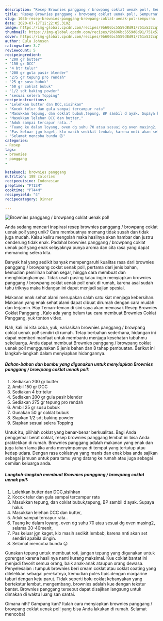 ```yaml
---
description: "Resep Brownies panggang / browpang coklat uenak pol!, Sempurna"
title: "Resep Brownies panggang / browpang coklat uenak pol!, Sempurna"
slug: 1036-resep-brownies-panggang-browpang-coklat-uenak-pol-sempurna
date: 2020-07-17T12:22:05.310Z
image: https://img-global.cpcdn.com/recipes/9b606bc5559d8d91/751x532cq70/brownies-panggang-browpang-coklat-uenak-pol-foto-resep-utama.jpg
thumbnail: https://img-global.cpcdn.com/recipes/9b606bc5559d8d91/751x532cq70/brownies-panggang-browpang-coklat-uenak-pol-foto-resep-utama.jpg
cover: https://img-global.cpcdn.com/recipes/9b606bc5559d8d91/751x532cq70/brownies-panggang-browpang-coklat-uenak-pol-foto-resep-utama.jpg
author: Eula Johnson
ratingvalue: 3.7
reviewcount: 5
recipeingredient:
- "200 gr butter"
- "150 gr DCC"
- "4 btr telur"
- "200 gr gula pasir blender"
- "275 gr tepung pro rendah"
- "25 gr susu bubuk"
- "50 gr coklat bubuk"
- "1/2 sdt baking powder"
- "sesuai selera Topping"
recipeinstructions:
- "Lelehkan butter dan DCC,sisihkan"
- "Kocok telur dan gula sampai tercampur rata"
- "Masukkan tepung, dan coklat bubuk,tepung, BP sambil d ayak. Supaya halus"
- "Masukkan lelehan DCC dan butter,"
- "Aduk sampai tercapur rata.."
- "Tuang ke dalam loyang, oven dg suhu 70 atau sesuai dg oven masing2, selama 30-40menit,"
- "Pas keluar jgn kaget, klo masih sedikit lembab, karena nnti akan set sendiri apabila dingin."
- "Selamat mencoba bunda 😉"
categories:
- Resep
tags:
- brownies
- panggang
- 

katakunci: brownies panggang  
nutrition: 188 calories
recipecuisine: Indonesian
preptime: "PT12M"
cooktime: "PT44M"
recipeyield: "4"
recipecategory: Dinner

---
```



![Brownies panggang / browpang coklat uenak pol!](https://img-global.cpcdn.com/recipes/9b606bc5559d8d91/751x532cq70/brownies-panggang-browpang-coklat-uenak-pol-foto-resep-utama.jpg)

Anda sedang mencari inspirasi resep brownies panggang / browpang coklat uenak pol! yang unik? Cara membuatnya memang tidak susah dan tidak juga mudah. Kalau keliru mengolah maka hasilnya akan hambar dan justru cenderung tidak enak. Padahal brownies panggang / browpang coklat uenak pol! yang enak selayaknya punya aroma dan cita rasa yang dapat memancing selera kita.

Banyak hal yang sedikit banyak mempengaruhi kualitas rasa dari brownies panggang / browpang coklat uenak pol!, pertama dari jenis bahan, kemudian pemilihan bahan segar, hingga cara membuat dan menghidangkannya. Tidak usah pusing kalau ingin menyiapkan brownies panggang / browpang coklat uenak pol! enak di rumah, karena asal sudah tahu triknya maka hidangan ini dapat menjadi sajian spesial.

Makanan enak sehat alami merupakan salah satu kiat menjaga kebersihan. Makanan yang enak sehat alami dapat dibuat dirumah dengan cara mudah dan terjamin. Hay Teman-teman di sini saya akan memasak Resep Brownies Coklat Panggang , Kalo ada yang belum tau cara membuat Brownies Coklat Panggang, yuk tonton video.


Nah, kali ini kita coba, yuk, variasikan brownies panggang / browpang coklat uenak pol! sendiri di rumah. Tetap berbahan sederhana, hidangan ini dapat memberi manfaat untuk membantu menjaga kesehatan tubuhmu sekeluarga. Anda dapat membuat Brownies panggang / browpang coklat uenak pol! menggunakan 9 jenis bahan dan 8 tahap pembuatan. Berikut ini langkah-langkah dalam menyiapkan hidangannya.

<!--inarticleads1-->

##### Bahan-bahan dan bumbu yang digunakan untuk menyiapkan Brownies panggang / browpang coklat uenak pol!:

1. Sediakan 200 gr butter
1. Ambil 150 gr DCC
1. Sediakan 4 btr telur
1. Sediakan 200 gr gula pasir blender
1. Sediakan 275 gr tepung pro rendah
1. Ambil 25 gr susu bubuk
1. Gunakan 50 gr coklat bubuk
1. Siapkan 1/2 sdt baking powder
1. Siapkan sesuai selera Topping


Untuk itu, pilihlah coklat yang benar-benar berkualitas. Bagi Anda penggemar berat coklat, resep brownies panggang lembut ini bisa Anda praktekkan di rumah. Brownies panggang adalah makanan yang enak dan juga tahan lama jika anda menyimpannya di tempat yang tertutup atau kedap udara. Dengan rasa coklatnya yang manis dan enak bisa anda sajikan sebagai jamuan untuk para tamu yang datang ke rumah atau juga sebagai cemilan keluarga anda. 

<!--inarticleads2-->

##### Langkah-langkah membuat Brownies panggang / browpang coklat uenak pol!:

1. Lelehkan butter dan DCC,sisihkan
1. Kocok telur dan gula sampai tercampur rata
1. Masukkan tepung, dan coklat bubuk,tepung, BP sambil d ayak. Supaya halus
1. Masukkan lelehan DCC dan butter,
1. Aduk sampai tercapur rata..
1. Tuang ke dalam loyang, oven dg suhu 70 atau sesuai dg oven masing2, selama 30-40menit,
1. Pas keluar jgn kaget, klo masih sedikit lembab, karena nnti akan set sendiri apabila dingin.
1. Selamat mencoba bunda 😉


Gunakan tepung untuk membuat roti, jangan tepung yang digunakan untuk gorengan karena hasil nya nanti kurang maksimal. Kue coklat bantat ini menjadi favorit semua orang, baik anak-anak ataupun orang dewasa. Penyelesaian : tumpuk brownies beri cream coklat atau coklat coating yang dilelehkan sebagai perekatnya, kemudian poles tipis dengan margarine taburi dengan keju parut. Tidak seperti bolu coklat kebanyakan yang bertekstur lembut, mengembang, brownies adalah kue dengan tekstur bantat. Brownies panggang tersebut dapat disajikan langsung untuk dimakan di waktu luang san santai. 

Gimana nih? Gampang kan? Itulah cara menyiapkan brownies panggang / browpang coklat uenak pol! yang bisa Anda lakukan di rumah. Selamat mencoba!
